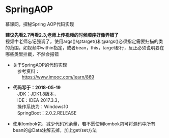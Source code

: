 # SpringAOP
慕课网，探秘Spring AOP代码实现<br/>

**建议先看2.7再看2.3,老师上传视频的时候顺序好像弄错了**<br/>
视频中老师忘记强调了，使用args()/@target()和@args()必须指定需要扫描的类的范围，如视频中within指定，或者bean，this，target都行，反正必须说明要在哪些类里拦截，不然会报错<br/>

- 关于SpringAOP的代码实现<br/>
&emsp;参考资料：<br/>
&emsp;&emsp;https://www.imooc.com/learn/869<br/>

- **代码写于：2018-05-19**<br/>
  &emsp;JDK：JDK1.8版本，<br/>
  &emsp;IDE：IDEA 2017.3.3，<br/>
  &emsp;操作系统为：Windows10<br/>
  &emsp;SpringBoot：2.0.2.RELEASE<br/>
  
- 使用lombok包，减少代码冗余量，若不愿使用lombok包可将源码中所有bean的@Data注解去掉，加上get/set方法<br/>
